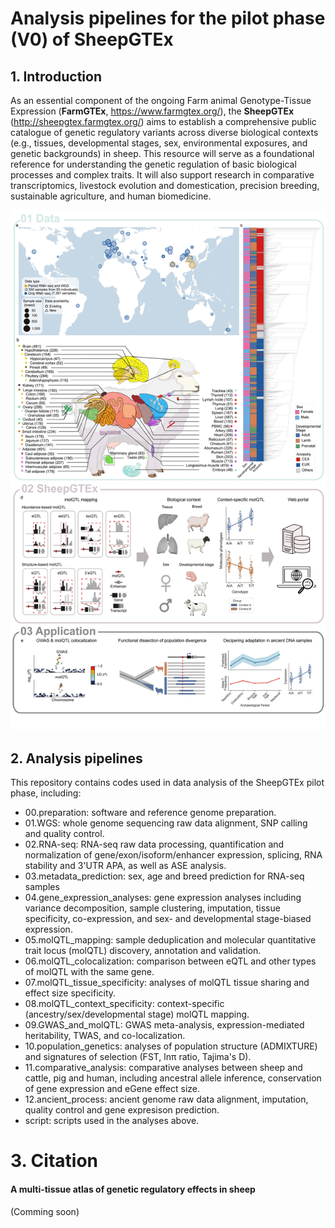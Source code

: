 # Analysis pipelines for the pilot phase (V0) of SheepGTEx
## 1. Introduction

As an essential component of the ongoing Farm animal Genotype-Tissue Expression (**FarmGTEx**, https://www.farmgtex.org/), the **SheepGTEx** (http://sheepgtex.farmgtex.org/) aims to establish a comprehensive public catalogue of genetic regulatory variants across diverse biological contexts (e.g., tissues, developmental stages, sex, environmental exposures, and genetic backgrounds) in sheep. This resource will serve as a foundational reference for understanding the genetic regulation of basic biological processes and complex traits. It will also support research in comparative transcriptomics, livestock evolution and domestication, precision breeding, sustainable agriculture, and human biomedicine.

![SheepGTEx-V0](https://raw.githubusercontent.com/FarmGTEx/SheepGTEx-Pipeline-v0/master/SheepGTEx-V0.jpg)

## 2. Analysis pipelines

This repository contains codes used in data analysis of the SheepGTEx pilot phase, including:

- 00.preparation: software and reference genome preparation.
- 01.WGS: whole genome sequencing raw data alignment, SNP calling and quality control.
- 02.RNA-seq: RNA-seq raw data processing, quantification and normalization of gene/exon/isoform/enhancer expression, splicing, RNA stability and 3'UTR APA, as well as ASE analysis.
- 03.metadata_prediction: sex, age and breed prediction for RNA-seq samples
- 04.gene_expression_analyses: gene expression analyses including variance decomposition, sample clustering, imputation, tissue specificity, co-expression, and sex- and developmental stage-biased expression.
- 05.molQTL_mapping: sample deduplication and molecular quantitative trait locus (molQTL) discovery, annotation and validation.
- 06.molQTL_colocalization: comparison between eQTL and other types of molQTL with the same gene.
- 07.molQTL_tissue_specificity: analyses of molQTL tissue sharing and effect size specificity. 
- 08.molQTL_context_specificity: context-specific (ancestry/sex/developmental stage) molQTL mapping.
- 09.GWAS_and_molQTL: GWAS meta-analysis, expression-mediated heritability, TWAS, and co-localization.
- 10.population_genetics: analyses of population structure (ADMIXTURE) and signatures of selection (FST, lnπ ratio, Tajima's D).
- 11.comparative_analysis: comparative analyses between sheep and cattle, pig and human, including ancestral allele inference, conservation of gene expression and eGene effect size.
- 12.ancient_process: ancient genome raw data alignment, imputation, quality control and gene expresison prediction.
- script: scripts used in the analyses above.

# 3. Citation

#### **A multi-tissue atlas of genetic regulatory effects in sheep**
 (Comming soon)
